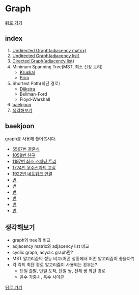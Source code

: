 # Graph

[뒤로 가기](https://github.com/nadarm/42-algorithm)

## index
1. [Undirected Graph(adjacency matrix)](./undirected_matrix)
1. [Undirected Graph(adjacency list)](./undirected_list)
1. [Directed Graph(adjacency list)](./directed_list)
1. Minimum Spanning Tree(MST, 최소 신장 트리)
	- [Kruskal](./kruskal)
	- [Prim](./prim)
1. Shortest Path(최단 경로)
	- [Dijkstra](./dijkstra)
	- Bellman-Ford
	- Floyd-Warshall
1. [baekjoon](#baekjoon)
1. [생각해보기](#생각해보기)

## baekjoon
graph를 사용해 풀어봅시다.
- [5567번 결혼식](https://www.acmicpc.net/problem/5567)
- [1058번 친구](https://www.acmicpc.net/problem/1058)
- [1197번 최소 스패닝 트리](https://www.acmicpc.net/problem/1197)
- [1774번 우주신과의 교감](https://www.acmicpc.net/problem/1774)
- [1922번 네트워크 연결](https://www.acmicpc.net/problem/1922)
- [번 ](https://www.acmicpc.net/problem/)
- [번 ](https://www.acmicpc.net/problem/)
- [번 ](https://www.acmicpc.net/problem/)
- [번 ](https://www.acmicpc.net/problem/)
- [번 ](https://www.acmicpc.net/problem/)
- [번 ](https://www.acmicpc.net/problem/)

## 생각해보기
- graph와 tree의 비교
- adjacency matrix와 adjacency list 비교
- cyclic graph, acyclic graph란?
- MST 알고리즘의 성능 비교(어떤 상황에서 어떤 알고리즘이 좋을까?)
- 각 각의 최단 경로 알고리즘이 사용되는 경우는?
	- 단일 출발, 단일 도착, 단일 쌍, 전체 쌍 최단 경로
	- 음수 가중치, 음수 사이클


[뒤로 가기](https://github.com/nadarm/42-algorithm)
